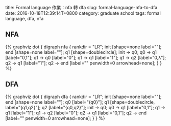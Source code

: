 title: Formal language 作業：nfa 轉 dfa
slug: formal-language-nfa-to-dfa
date: 2016-10-18T12:39:14T+0800
category: graduate school
tags: formal language, dfa, nfa

## NFA

{% graphviz
    dot {
        digraph nfa {
            rankdir = "LR";
            init [shape=none label=""];
            end [shape=none label=""];
            q1 [shape=doublecircle];
            init -> q0;
            q0 -> q1 [label="0,1"];
            q1 -> q0 [label="0"];
            q1 -> q1 [label="1"];
            q1 -> q2 [label="0,λ"];
            q2 -> q1 [label="1"];
            q2 -> end [label="" penwidth=0 arrowhead=none];
        }
    }
%}

## DFA

{% graphviz
    dot {
        digraph dfa {
            rankdir = "LR";
            init [shape=none label=""];
            end [shape=none label=""];
            q0 [label="{q0}"];
            q1 [shape=doublecircle, label="{q1,q2}"];
            q2 [label="{q0,q2}"];
            init -> q0;
            q0 -> q1 [label="0,1"];
            q1 -> q1 [label="1"];
            q1 -> q2 [label="0"];
            q2 -> q1 [label="0,1"];
            q2 -> end [label="" penwidth=0 arrowhead=none];
        }
    }
%}

